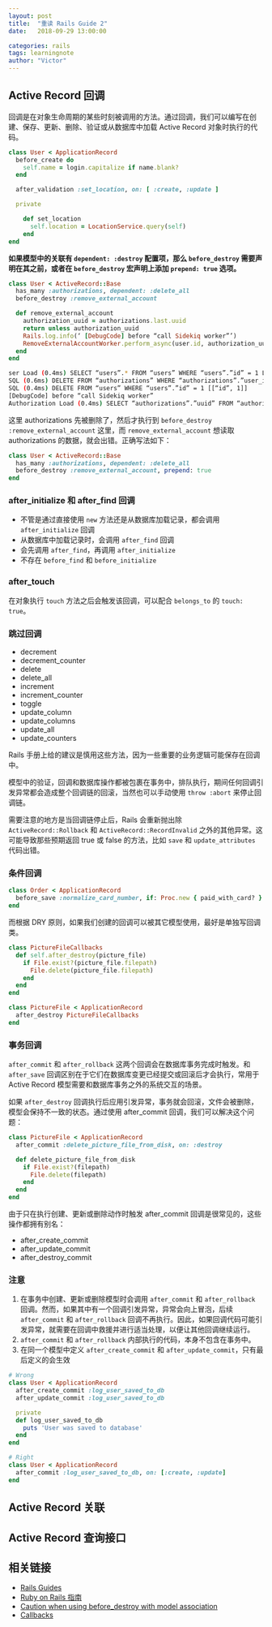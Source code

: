 ```yaml
---
layout: post
title:  "重读 Rails Guide 2"
date:   2018-09-29 13:00:00

categories: rails
tags: learningnote
author: "Victor"
---
```


## Active Record 回调

回调是在对象生命周期的某些时刻被调用的方法。通过回调，我们可以编写在创建、保存、更新、删除、验证或从数据库中加载 Active Record 对象时执行的代码。

```ruby
class User < ApplicationRecord
  before_create do
    self.name = login.capitalize if name.blank?
  end

  after_validation :set_location, on: [ :create, :update ]

  private

    def set_location
      self.location = LocationService.query(self)
    end
end
```

**如果模型中的关联有 `dependent: :destroy` 配置项，那么 `before_destroy` 需要声明在其之前，或者在 `before_destroy` 宏声明上添加 `prepend: true` 选项。**

```ruby
class User < ActiveRecord::Base
  has_many :authorizations, dependent: :delete_all
  before_destroy :remove_external_account

  def remove_external_account
    authorization_uuid = authorizations.last.uuid
    return unless authorization_uuid
    Rails.log.info(‘ [DebugCode] before “call Sidekiq worker”’)
    RemoveExternalAccountWorker.perform_async(user.id, authorization_uuid)
  end
end
```

```bash
ser Load (0.4ms) SELECT “users”.* FROM “users” WHERE “users”.”id” = 1 LIMIT 1 [[“id”, 1]]
SQL (0.6ms) DELETE FROM “authorizations” WHERE “authorizations”.”user_id” = 1 [[“user_id”, 1]]
SQL (0.4ms) DELETE FROM “users” WHERE “users”.”id” = 1 [[“id”, 1]]
[DebugCode] before “call Sidekiq worker”
Authorization Load (0.4ms) SELECT “authorizations”.”uuid” FROM “authorizations” WHERE “authorizations”.”user_id” = 1 AND “authorizations”.”provider” = 0 ORDER BY “authorizations”.”id” ASC LIMIT 1 [[“user_id”, 1], [“provider”, 0]]
```

这里 authorizations 先被删除了，然后才执行到 `before_destroy :remove_external_account` 这里，而 `remove_external_account` 想读取 authorizations 的数据，就会出错。正确写法如下：

```ruby
class User < ActiveRecord::Base
  has_many :authorizations, dependent: :delete_all
  before_destroy :remove_external_account, prepend: true
end
```

### after_initialize 和 after_find 回调

* 不管是通过直接使用 `new` 方法还是从数据库加载记录，都会调用 `after_initialize` 回调
* 从数据库中加载记录时，会调用 `after_find` 回调
* 会先调用 `after_find`，再调用 `after_initialize`
* 不存在 `before_find` 和 `before_initialize`

### after_touch

在对象执行 `touch` 方法之后会触发该回调，可以配合 `belongs_to` 的 `touch: true`。

### 跳过回调

* decrement
* decrement_counter
* delete
* delete_all
* increment
* increment_counter
* toggle
* update_column
* update_columns
* update_all
* update_counters

Rails 手册上给的建议是慎用这些方法，因为一些重要的业务逻辑可能保存在回调中。

模型中的验证，回调和数据库操作都被包裹在事务中，排队执行，期间任何回调引发异常都会造成整个回调链的回滚，当然也可以手动使用 `throw :abort` 来停止回调链。

需要注意的地方是当回调链停止后，Rails 会重新抛出除 `ActiveRecord::Rollback` 和 `ActiveRecord::RecordInvalid` 之外的其他异常。这可能导致那些预期返回 true 或 false 的方法，比如 `save` 和 `update_attributes` 代码出错。

### 条件回调

```ruby
class Order < ApplicationRecord
  before_save :normalize_card_number, if: Proc.new { paid_with_card? }
end
```

而根据 DRY 原则，如果我们创建的回调可以被其它模型使用，最好是单独写回调类。

```ruby
class PictureFileCallbacks
  def self.after_destroy(picture_file)
    if File.exist?(picture_file.filepath)
      File.delete(picture_file.filepath)
    end
  end
end

class PictureFile < ApplicationRecord
  after_destroy PictureFileCallbacks
end
```

### 事务回调

`after_commit` 和 `after_rollback` 这两个回调会在数据库事务完成时触发。和 `after_save` 回调区别在于它们在数据库变更已经提交或回滚后才会执行，常用于 Active Record 模型需要和数据库事务之外的系统交互的场景。

如果 `after_destroy` 回调执行后应用引发异常，事务就会回滚，文件会被删除，模型会保持不一致的状态。通过使用 after_commit 回调，我们可以解决这个问题：

```ruby
class PictureFile < ApplicationRecord
  after_commit :delete_picture_file_from_disk, on: :destroy

  def delete_picture_file_from_disk
    if File.exist?(filepath)
      File.delete(filepath)
    end
  end
end
```

由于只在执行创建、更新或删除动作时触发 after_commit 回调是很常见的，这些操作都拥有别名：

* after_create_commit
* after_update_commit
* after_destroy_commit

### 注意

1. 在事务中创建、更新或删除模型时会调用 `after_commit` 和 `after_rollback` 回调。然而，如果其中有一个回调引发异常，异常会向上冒泡，后续 `after_commit` 和 `after_rollback` 回调不再执行。因此，如果回调代码可能引发异常，就需要在回调中救援并进行适当处理，以便让其他回调继续运行。
2. `after_commit` 和 `after_rollback` 内部执行的代码，本身不包含在事务中。
3. 在同一个模型中定义 `after_create_commit` 和 `after_update_commit`，只有最后定义的会生效

```ruby
# Wrong
class User < ApplicationRecord
  after_create_commit :log_user_saved_to_db
  after_update_commit :log_user_saved_to_db

  private
  def log_user_saved_to_db
    puts 'User was saved to database'
  end
end

# Right
class User < ApplicationRecord
  after_commit :log_user_saved_to_db, on: [:create, :update]
end
```

## Active Record 关联

## Active Record 查询接口

## 相关链接

* [Rails Guides](https://edgeguides.rubyonrails.org/index.html)
* [Ruby on Rails 指南](https://ruby-china.github.io/rails-guides/)
* [Caution when using before_destroy with model association](https://medium.com/appaloosa-store-engineering/caution-when-using-before-destroy-with-model-association-71600b8bfed2)
* [Callbacks](https://api.rubyonrails.org/classes/ActiveRecord/Callbacks.html)
